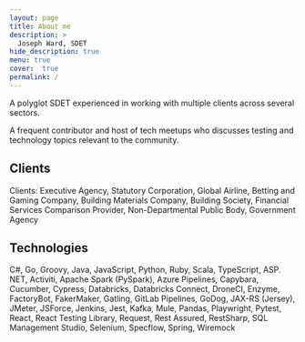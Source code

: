 ```yaml
---
layout: page
title: About me
description: >
  Joseph Ward, SDET
hide_description: true
menu: true
cover:  true 
permalink: /
---
```


A polyglot SDET experienced in working with multiple clients across several sectors.

A frequent contributor and host of tech meetups who discusses testing and technology topics relevant to the community.

## Clients

Clients: Executive Agency, Statutory Corporation, Global Airline, Betting and Gaming Company, Building Materials Company, Building Society, Financial Services Comparison Provider, Non-Departmental Public Body, Government Agency

## Technologies

C#, Go, Groovy, Java, JavaScript, Python, Ruby, Scala, TypeScript, ASP. NET, Activiti, Apache Spark (PySpark), Azure Pipelines, Capybara, Cucumber, Cypress, Databricks, Databricks Connect, DroneCI, Enzyme, FactoryBot, FakerMaker, Gatling, GitLab Pipelines, GoDog, JAX-RS (Jersey), JMeter, JSForce, Jenkins, Jest, Kafka, Mule, Pandas, Playwright, Pytest, React, React Testing Library, Request, Rest Assured, RestSharp, SQL Management Studio, Selenium, Specflow, Spring, Wiremock
